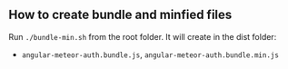 ## How to create bundle and minfied files

Run `./bundle-min.sh` from the root folder.
It will create in the dist folder:
  * `angular-meteor-auth.bundle.js`, `angular-meteor-auth.bundle.min.js`
